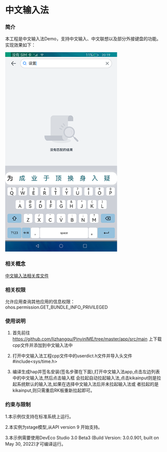 # 中文输入法

### 简介

本工程是中文输入法Demo，支持中文输入、中文联想以及部分外接键盘的功能。实现效果如下：

![](screenshots/device/keyboard.png)

### 相关概念

[中文输入法相关库文件](https://github.com/lizhangqu/PinyinIME/tree/master/app/src/main)

### 相关权限

允许应用查询其他应用的信息权限：ohos.permission.GET_BUNDLE_INFO_PRIVILEGED

### 使用说明

1. 首先前往 https://github.com/lizhangqu/PinyinIME/tree/master/app/src/main 上下载cpp文件并添加到中文输入法中
   
2. 打开中文输入法工程cpp文件中的userdict.h文件并导入头文件#include<sys/time.h>

3. 编译生成hap并签名安装(签名步骤在下面),打开中文输入法app,点击左边列表中的中文输入法,然后点击输入框
   会拉起自动拉起输入法,点击kikainput则是拉起系统默认的输入法,如果在选择中文输入法后并未拉起输入法或
   者拉起的是kikainput,则只需重启RK板重新拉起即可。


### 约束与限制

1.本示例仅支持在标准系统上运行。

2.本实例为stage模型,从API version 9 开始支持。

3.本示例需要使用DevEco Studio 3.0 Beta3 (Build Version: 3.0.0.901, built on May 30, 2022)才可编译运行。